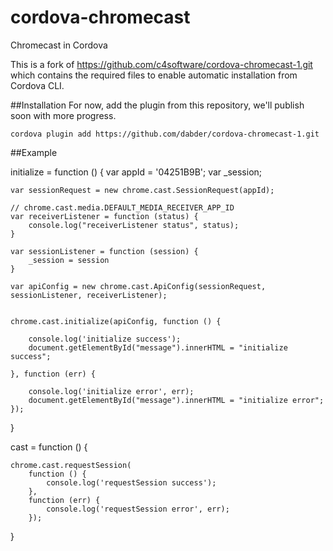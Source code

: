 cordova-chromecast
==================

Chromecast in Cordova

This is a fork of https://github.com/c4software/cordova-chromecast-1.git
which contains the required files to enable automatic installation from Cordova CLI.


##Installation
For now, add the plugin from this repository, we'll publish soon with more progress.

```
cordova plugin add https://github.com/dabder/cordova-chromecast-1.git
```

##Example

initialize = function () {
    var appId = '04251B9B';
    var _session;

    var sessionRequest = new chrome.cast.SessionRequest(appId);

    // chrome.cast.media.DEFAULT_MEDIA_RECEIVER_APP_ID
    var receiverListener = function (status) {
        console.log("receiverListener status", status);
    }

    var sessionListener = function (session) {
        _session = session
    }

    var apiConfig = new chrome.cast.ApiConfig(sessionRequest, sessionListener, receiverListener);


    chrome.cast.initialize(apiConfig, function () {

        console.log('initialize success');
        document.getElementById("message").innerHTML = "initialize success";

    }, function (err) {

        console.log('initialize error', err);
        document.getElementById("message").innerHTML = "initialize error";
    });
}


cast = function () {

    chrome.cast.requestSession(
        function () {
            console.log('requestSession success');
        },
        function (err) {
            console.log('requestSession error', err);
        });
}